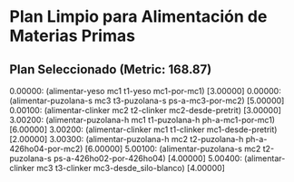 # Plan Limpio para Alimentación de Materias Primas

## Plan Seleccionado (Metric: 168.87)

0.00000: (alimentar-yeso mc1 t1-yeso mc1-por-mc1) [3.00000]
0.00000: (alimentar-puzolana-s mc3 t3-puzolana-s ps-a-mc3-por-mc2) [5.00000]
0.00100: (alimentar-clinker mc2 t2-clinker mc2-desde-pretrit) [3.00000]
3.00200: (alimentar-puzolana-h mc1 t1-puzolana-h ph-a-mc1-por-mc1) [6.00000]
3.00200: (alimentar-clinker mc1 t1-clinker mc1-desde-pretrit) [2.00000]
3.00300: (alimentar-puzolana-h mc2 t2-puzolana-h ph-a-426ho04-por-mc2) [6.00000]
5.00100: (alimentar-puzolana-s mc2 t2-puzolana-s ps-a-426ho02-por-426ho04) [4.00000]
5.00400: (alimentar-clinker mc3 t3-clinker mc3-desde_silo-blanco) [4.00000]